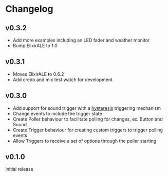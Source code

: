 # Changelog

## v0.3.2

* Add more examples including an LED fader and weather monitor
* Bump ElixirALE to 1.0

## v0.3.1

* Moves ElixirALE to 0.6.2
* Add credo and mix test watch for development

## v0.3.0

* Add support for sound trigger with a [hysteresis][hysteresis] triggering
  mechanism
* Change events to include the trigger state
* Create Poller behaviour to facilitate polling for changes, ex. Button and
  Sound
* Create Trigger behaviour for creating custom triggers to trigger polling
  events
* Allow Triggers to receive a set of options through the poller starting

[hysteresis]: https://en.wikipedia.org/wiki/Hysteresis

## v0.1.0

Initial release
